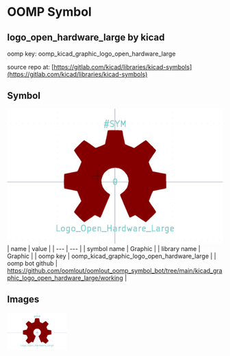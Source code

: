 # OOMP Symbol  
## logo_open_hardware_large  by kicad  
  
oomp key: oomp_kicad_graphic_logo_open_hardware_large  
  
source repo at: [https://gitlab.com/kicad/libraries/kicad-symbols](https://gitlab.com/kicad/libraries/kicad-symbols)  
## Symbol  
  
[![working.png](working_600.png)](working.png)  
| name | value | 
| --- | --- | 
| symbol name | Graphic | 
| library name | Graphic | 
| oomp key | oomp_kicad_graphic_logo_open_hardware_large | 
| oomp bot github | https://github.com/oomlout/oomlout_oomp_symbol_bot/tree/main/kicad_graphic_logo_open_hardware_large/working | 
## Images  
  
[![working.png](working_140.png)](working.png)  
